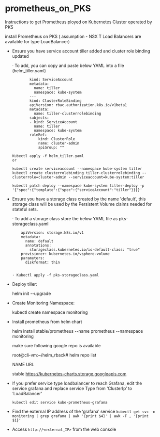 # prometheus_on_PKS
Instructions to get Prometheus ployed on Kubernetes Cluster operated by PKS

install Prometheus on PKS ( assumption - NSX T Load Balancers are available for type LoadBalancer)


* Ensure you have service account tiller added and cluster role binding updated
 
	· To add, you can copy and paste below YAML into a file (helm_tiller.yaml)
	```yaml\apiVersion: v1
            kind: ServiceAccount
            metadata:
              name: tiller
              namespace: kube-system
            ---
            kind: ClusterRoleBinding
            apiVersion: rbac.authorization.k8s.io/v1beta1
            metadata:
              name: tiller-clusterrolebinding
            subjects:
            - kind: ServiceAccount
              name: tiller
              namespace: kube-system
            roleRef:
                kind: ClusterRole
                name: cluster-admin
                apiGroup: ""
 
  Kubectl apply -f helm_tiller.yaml
  or 
  
  kubectl create serviceaccount --namespace kube-system tiller
  kubectl create clusterrolebinding tiller-clusterrolebinding --clusterrole=cluster-admin --serviceaccount=kube-system:tiller
  
  kubectl patch deploy --namespace kube-system tiller-deploy -p '{"spec":{"template":{"spec":{"serviceAccount":"tiller"}}}}'

* Ensure you have a storage class created by the name 'default', this storage class will be used by the Persistent Volume claims needed for stateful sets.
 
	· To add a storage class store the below YAML file as pks-storageclass.yaml
	```yaml\kind: StorageClass
		apiVersion: storage.k8s.io/v1
		metadata:
		  name: default
		  annotations:
		    storageclass.kubernetes.io/is-default-class: "true"
		provisioner: kubernetes.io/vsphere-volume
		parameters:
		  diskformat: thin
		  
 
	· Kubectl apply -f pks-storageclass.yaml
 
* Deploy tiller:

    helm init --upgrade

* Create Monitoring Namespace: 

    kubectl create namespace monitoring

* Install prometheus from helm chart

    helm install stable/prometheus --name prometheus --namespace monitoring
    
    make sure following google repo is available
    
    root@cli-vm:~/helm_rback# helm repo list
    
    NAME    URL
    
    stable  https://kubernetes-charts.storage.googleapis.com
    

     
* If you prefer service type loadbalancer to reach Grafana, edit the service grafana and replace service Type from ‘ClusterIp’ to ‘LoadBalancer’
 
	`kubectl edit service kube-prometheus-grafana`
 
* Find the external IP address of the ‘grafana’ service
	`kubectl get svc -n monitoring | grep grafana | awk '{print $4}' | awk -F , '{print $1}'`
 
* Access `http://<external_IP>` from the web console
